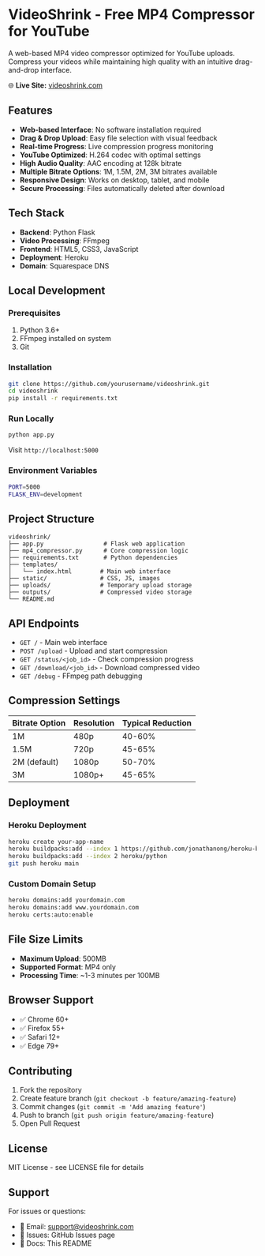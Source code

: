 # VideoShrink - Free MP4 Compressor for YouTube

A web-based MP4 video compressor optimized for YouTube uploads. Compress your videos while maintaining high quality with an intuitive drag-and-drop interface.

🌐 **Live Site:** [videoshrink.com](https://videoshrink.com)

## Features

- **Web-based Interface**: No software installation required
- **Drag & Drop Upload**: Easy file selection with visual feedback
- **Real-time Progress**: Live compression progress monitoring
- **YouTube Optimized**: H.264 codec with optimal settings
- **High Audio Quality**: AAC encoding at 128k bitrate
- **Multiple Bitrate Options**: 1M, 1.5M, 2M, 3M bitrates available
- **Responsive Design**: Works on desktop, tablet, and mobile
- **Secure Processing**: Files automatically deleted after download

## Tech Stack

- **Backend**: Python Flask
- **Video Processing**: FFmpeg
- **Frontend**: HTML5, CSS3, JavaScript
- **Deployment**: Heroku
- **Domain**: Squarespace DNS

## Local Development

### Prerequisites
1. Python 3.6+
2. FFmpeg installed on system
3. Git

### Installation
```bash
git clone https://github.com/yourusername/videoshrink.git
cd videoshrink
pip install -r requirements.txt
```

### Run Locally
```bash
python app.py
```
Visit `http://localhost:5000`

### Environment Variables
```bash
PORT=5000
FLASK_ENV=development
```

## Project Structure

```
videoshrink/
├── app.py                 # Flask web application
├── mp4_compressor.py      # Core compression logic
├── requirements.txt       # Python dependencies
├── templates/
│   └── index.html        # Main web interface
├── static/               # CSS, JS, images
├── uploads/              # Temporary upload storage
├── outputs/              # Compressed video storage
└── README.md
```

## API Endpoints

- `GET /` - Main web interface
- `POST /upload` - Upload and start compression
- `GET /status/<job_id>` - Check compression progress
- `GET /download/<job_id>` - Download compressed video
- `GET /debug` - FFmpeg path debugging

## Compression Settings

| Bitrate Option | Resolution | Typical Reduction |
|----------------|------------|-------------------|
| 1M             | 480p       | 40-60%           |
| 1.5M           | 720p       | 45-65%           |
| 2M (default)   | 1080p      | 50-70%           |
| 3M             | 1080p+     | 45-65%           |

## Deployment

### Heroku Deployment
```bash
heroku create your-app-name
heroku buildpacks:add --index 1 https://github.com/jonathanong/heroku-buildpack-ffmpeg-latest.git
heroku buildpacks:add --index 2 heroku/python
git push heroku main
```

### Custom Domain Setup
```bash
heroku domains:add yourdomain.com
heroku domains:add www.yourdomain.com
heroku certs:auto:enable
```

## File Size Limits

- **Maximum Upload**: 500MB
- **Supported Format**: MP4 only
- **Processing Time**: ~1-3 minutes per 100MB

## Browser Support

- ✅ Chrome 60+
- ✅ Firefox 55+
- ✅ Safari 12+
- ✅ Edge 79+

## Contributing

1. Fork the repository
2. Create feature branch (`git checkout -b feature/amazing-feature`)
3. Commit changes (`git commit -m 'Add amazing feature'`)
4. Push to branch (`git push origin feature/amazing-feature`)
5. Open Pull Request

## License

MIT License - see LICENSE file for details

## Support

For issues or questions:
- 📧 Email: support@videoshrink.com
- 🐛 Issues: GitHub Issues page
- 📖 Docs: This README